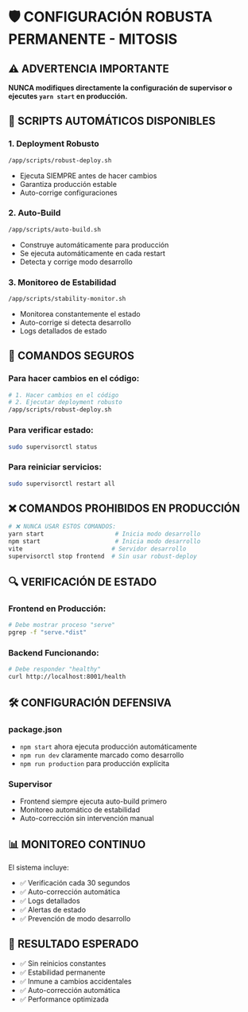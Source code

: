 # 🛡️ CONFIGURACIÓN ROBUSTA PERMANENTE - MITOSIS

## ⚠️ ADVERTENCIA IMPORTANTE
**NUNCA modifiques directamente la configuración de supervisor o ejecutes `yarn start` en producción.**

## 🔧 SCRIPTS AUTOMÁTICOS DISPONIBLES

### 1. Deployment Robusto
```bash
/app/scripts/robust-deploy.sh
```
- Ejecuta SIEMPRE antes de hacer cambios
- Garantiza producción estable
- Auto-corrige configuraciones

### 2. Auto-Build
```bash
/app/scripts/auto-build.sh
```
- Construye automáticamente para producción
- Se ejecuta automáticamente en cada restart
- Detecta y corrige modo desarrollo

### 3. Monitoreo de Estabilidad
```bash
/app/scripts/stability-monitor.sh
```
- Monitorea constantemente el estado
- Auto-corrige si detecta desarrollo
- Logs detallados de estado

## 🚨 COMANDOS SEGUROS

### Para hacer cambios en el código:
```bash
# 1. Hacer cambios en el código
# 2. Ejecutar deployment robusto
/app/scripts/robust-deploy.sh
```

### Para verificar estado:
```bash
sudo supervisorctl status
```

### Para reiniciar servicios:
```bash
sudo supervisorctl restart all
```

## ❌ COMANDOS PROHIBIDOS EN PRODUCCIÓN

```bash
# ❌ NUNCA USAR ESTOS COMANDOS:
yarn start                    # Inicia modo desarrollo
npm start                     # Inicia modo desarrollo
vite                         # Servidor desarrollo
supervisorctl stop frontend  # Sin usar robust-deploy
```

## 🔍 VERIFICACIÓN DE ESTADO

### Frontend en Producción:
```bash
# Debe mostrar proceso "serve"
pgrep -f "serve.*dist"
```

### Backend Funcionando:
```bash
# Debe responder "healthy"
curl http://localhost:8001/health
```

## 🛠️ CONFIGURACIÓN DEFENSIVA

### package.json
- `npm start` ahora ejecuta producción automáticamente
- `npm run dev` claramente marcado como desarrollo
- `npm run production` para producción explícita

### Supervisor
- Frontend siempre ejecuta auto-build primero
- Monitoreo automático de estabilidad
- Auto-corrección sin intervención manual

## 📊 MONITOREO CONTINUO

El sistema incluye:
- ✅ Verificación cada 30 segundos
- ✅ Auto-corrección automática
- ✅ Logs detallados
- ✅ Alertas de estado
- ✅ Prevención de modo desarrollo

## 🎯 RESULTADO ESPERADO

- ✅ Sin reinicios constantes
- ✅ Estabilidad permanente
- ✅ Inmune a cambios accidentales
- ✅ Auto-corrección automática
- ✅ Performance optimizada